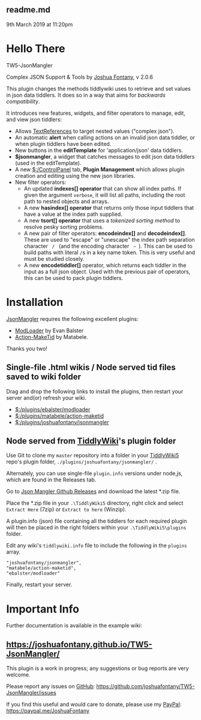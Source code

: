 <h2 class="tc-title">
readme.md
</h2>
</a> 9th March 2019 at 11:20pm

<div class="tc-tiddler-body tc-reveal"><h1 class=""><strong>Hello There</strong></h1>TW5-JsonMangler 

<p>Complex JSON Support & Tools by <a class="tc-tiddlylink-external" href="https://github.com/joshuafontany" rel="noopener noreferrer" target="_blank">Joshua Fontany</a>, v 2.0.6</p><p>This plugin changes the methods tiddlywiki uses to retrieve and set values in json data tiddlers. It does so in a way that aims for <em>backwards compatibility</em>.</p><p>It introduces new features, widgets, and filter operators to manage, edit, and view json tiddlers:</p><ul><li>Allows <a class="tc-tiddlylink tc-tiddlylink-missing" href="#TextReferences">TextReferences</a> to target nested values (&quot;complex json&quot;).</li><li>An automatic <strong>alert</strong> when calling actions on an invalid json data tiddler, or when plugin tiddlers have been edited.</li><li>New buttons in the <strong>editTemplate</strong> for 'application/json' data tiddlers.</li><li><strong>$jsonmangler</strong>, a widget that catches messages to edit json data tiddlers (used in the editTemplate).</li><li>A new <a class="tc-tiddlylink tc-tiddlylink-shadow" href="#%24%3A%2FControlPanel">$:/ControlPanel</a> tab, <strong>Plugin Management</strong> which allows plugin creation and editing using the new json libraries.</li><li>New filter operators:<ul><li>An updated <strong>indexes[] operator</strong> that can show all index paths. If given the argument <code>verbose</code>, it will list all paths, including the root path to nested objects and arrays.</li><li>A new <strong>hasindex[] operator</strong> that returns only those input tiddlers that have a value at the index path supplied.</li><li>A new <strong>tsort[] operator</strong> that uses a <em>tokenized sorting method</em> to resolve pesky sorting problems.</li><li>A new pair of filter operators: <strong>encodeindex[]</strong> and <strong>decodeindex[]</strong>. These are used to &quot;escape&quot; or &quot;unescape&quot; the index path separation character <code> / </code> (and the encoding character <code> ~ </code>). This can be used to build paths with literal <code>/</code>s in a key name token. This is very useful and must be studied closely.</li><li>A new <strong>encodetiddler[]</strong> operator, which returns each tiddler in the input as a full json object. Used with the previous pair of operators, this can be used to pack plugin tiddlers.</li></ul></li></ul><h1 class="">Installation</h1><p><a class="tc-tiddlylink tc-tiddlylink-resolves" href="#%24%3A%2Fplugins%2Fjoshuafontany%2Fjsonmangler">JsonMangler</a> requires the following excellent plugins:</p><ul><li><a class="tc-tiddlylink tc-tiddlylink-resolves" href="#%24%3A%2Fplugins%2Febalster%2Fmodloader">ModLoader</a> by Evan Balster</li><li><a class="tc-tiddlylink tc-tiddlylink-resolves" href="#%24%3A%2Fplugins%2Fmatabele%2Faction-maketid">Action-MakeTid</a> by Matabele.</li></ul><p>Thanks you two!</p><h2 class="">Single-file .html wikis / Node served tid files saved to wiki folder</h2><p>Drag and drop the following links to install the plugins, then restart your server and(or) refresh your wiki.</p><ul><li><a class="tc-tiddlylink tc-tiddlylink-resolves" href="#%24%3A%2Fplugins%2Febalster%2Fmodloader">$:/plugins/ebalster/modloader</a></li><li><a class="tc-tiddlylink tc-tiddlylink-resolves" href="#%24%3A%2Fplugins%2Fmatabele%2Faction-maketid">$:/plugins/matabele/action-maketid</a></li><li><a class="tc-tiddlylink tc-tiddlylink-resolves" href="#%24%3A%2Fplugins%2Fjoshuafontany%2Fjsonmangler">$:/plugins/joshuafontany/jsonmangler</a></li></ul><h2 class="">Node served from <a class="tc-tiddlylink tc-tiddlylink-missing" href="#TiddlyWiki">TiddlyWiki</a>'s plugin folder</h2><p>Use Git to clone my <code>master</code> repository into a folder in your <a class="tc-tiddlylink tc-tiddlylink-missing" href="#TiddlyWiki5">TiddlyWiki5</a> repo's plugin folder, <code>./plugins/joshuafontany/jsonmangler/</code> .</p><p>Alternately, you can use single-file <code>plugin.info</code> versions under node,js, which are found in the Releases tab.</p><p>Go to <a class="tc-tiddlylink tc-tiddlylink-shadow" href="#%24%3A%2Fplugins%2Fjoshuafontany%2Fjsonmangler%2Freadme%2FInstallation">Json Mangler Github Releases</a> and download the latest *.zip file.</p><p>Place the *.zip file in your <code>.\TiddlyWiki5</code> directory, right click and select <code>Extract Here</code> (7zip) or <code>Extract to here</code> (Winzip).</p><p>A plugin.info (json) file containing all the tiddlers for each required plugin will then be placed in the right folders within your <code>.\TiddlyWiki5\plugins</code> folder.</p><p>Edit any wiki's <code>tiddlywiki.info</code> file to include the following in the <code>plugins</code> array.</p><pre><code>&quot;joshuafontany/jsonmangler&quot;,
&quot;matabele/action-maketid&quot;,
&quot;ebalster/modloader&quot;</code></pre><p>Finally, restart your server.</p><h1 class="">Important Info</h1><p>Further documentation is available in the example wiki:</p><h2 class=""><a class="tc-tiddlylink-external" href="https://joshuafontany.github.io/TW5-JsonMangler/" rel="noopener noreferrer" target="_blank">https://joshuafontany.github.io/TW5-JsonMangler/</a></h2><p>This plugin is a work in progress; any suggestions or bug reports are very welcome.</p>
<p>Please report any issues on <a class="tc-tiddlylink tc-tiddlylink-missing" href="#GitHub">GitHub</a>: <a class="tc-tiddlylink-external" href="https://github.com/joshuafontany/TW5-JsonMangler/issues" rel="noopener noreferrer" target="_blank">https://github.com/joshuafontany/TW5-JsonMangler/issues</a></p><p>If you find this useful and would care to donate, please use my <a class="tc-tiddlylink tc-tiddlylink-missing" href="#PayPal">PayPal</a>: <a class="tc-tiddlylink-external" href="https://paypal.me/JoshuaFontany" rel="noopener noreferrer" target="_blank">https://paypal.me/JoshuaFontany</a></p></div>